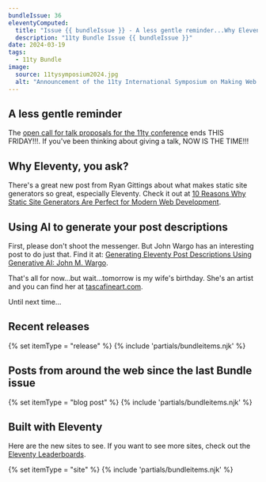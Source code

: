 ```yaml
---
bundleIssue: 36
eleventyComputed:
  title: "Issue {{ bundleIssue }} - A less gentle reminder...Why Eleventy, you ask?...Using AI to generate your post descriptions...And 10 posts, and 7 sites to see."
  description: "11ty Bundle Issue {{ bundleIssue }}"
date: 2024-03-19
tags:
  - 11ty Bundle
image:
  source: 11tysymposium2024.jpg
  alt: "Announcement of the 11ty International Symposium on Making Web Sites Real Good"
---
```


## A less gentle reminder

The [open call for talk proposals for the 11ty conference](https://docs.google.com/forms/d/e/1FAIpQLScdwhO1zfEBvl8mVAJQLWbK0EylD4yPCBpe3Lanz8SvFPI9Xg/viewform) ends THIS FRIDAY!!!. If you've been thinking about giving a talk, NOW IS THE TIME!!!

## Why Eleventy, you ask?

There's a great new post from Ryan Gittings about what makes static site generators so great, especially Eleventy. Check it out at [10 Reasons Why Static Site Generators Are Perfect for Modern Web Development](https://gittings.studio/blog/10-reasons-why-static-site-generators-are-perfect-for-modern-web-development/).

## Using AI to generate your post descriptions

First, please don't shoot the messenger. But John Wargo has an interesting post to do just that. Find it at: [Generating Eleventy Post Descriptions Using Generative AI: John M. Wargo](https://johnwargo.com/posts/2024/generating-post-descriptions/).

That's all for now...but wait...tomorrow is my wife's birthday. She's an artist and you can find her at [tascafineart.com](https://www.tascafineart.com/).

Until next time...

<div id="releases"></div>

## Recent releases

{% set itemType = "release" %}
{% include 'partials/bundleitems.njk' %}

<div id="newposts"></div>

## Posts from around the web since the last Bundle issue

{% set itemType = "blog post" %}
{% include 'partials/bundleitems.njk' %}

<div id="sites"></div>

## Built with Eleventy

Here are the new sites to see. If you want to see more sites, check out the [Eleventy Leaderboards](https://www.11ty.dev/speedlify/).

{% set itemType = "site" %}
{% include 'partials/bundleitems.njk' %}
